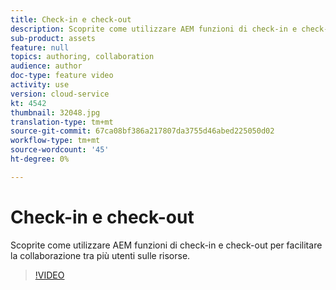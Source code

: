 ```yaml
---
title: Check-in e check-out
description: Scoprite come utilizzare AEM funzioni di check-in e check-out per facilitare la collaborazione tra più utenti sulle risorse.
sub-product: assets
feature: null
topics: authoring, collaboration
audience: author
doc-type: feature video
activity: use
version: cloud-service
kt: 4542
thumbnail: 32048.jpg
translation-type: tm+mt
source-git-commit: 67ca08bf386a217807da3755d46abed225050d02
workflow-type: tm+mt
source-wordcount: '45'
ht-degree: 0%

---
```



# Check-in e check-out

Scoprite come utilizzare AEM funzioni di check-in e check-out per facilitare la collaborazione tra più utenti sulle risorse.

>[!VIDEO](https://video.tv.adobe.com/v/32048/?quality=12&learn=on&hidetitle=true)


